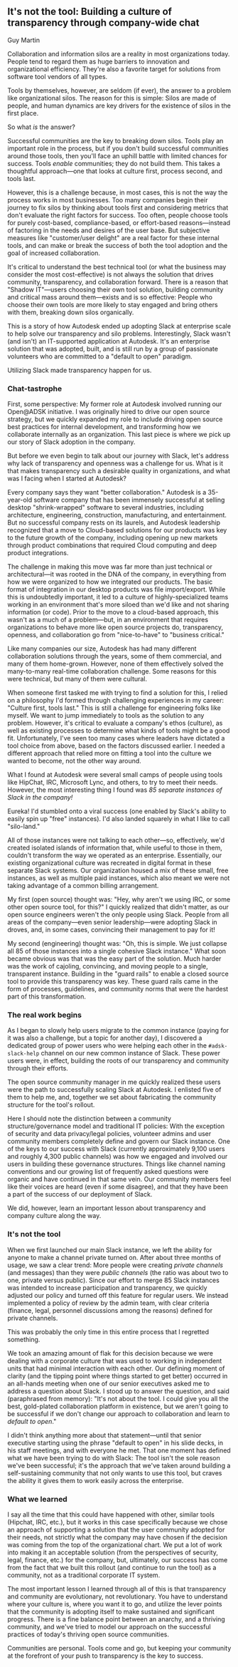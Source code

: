 ## It's not the tool: Building a culture of transparency through company-wide chat
Guy Martin

Collaboration and information silos are a reality in most organizations today.
People tend to regard them as huge barriers to innovation and organizational efficiency.
They're also a favorite target for solutions from software tool vendors of all types.

Tools by themselves, however, are seldom (if ever), the answer to a problem like organizational silos.
The reason for this is simple: Silos are made of people, and human dynamics are key drivers for the existence of silos in the first place.

So what *is* the answer?

Successful communities are the key to breaking down silos.
Tools play an important role in the process, but if you don't build successful communities around those tools, then you'll face an uphill battle with limited chances for success.
Tools *enable* communities; they do not build them.
This takes a thoughtful approach—one that looks at culture first, process second, and tools last.

However, this is a challenge because, in most cases, this is not the way the process works in most businesses.
Too many companies begin their journey to fix silos by thinking about tools first and considering metrics that don't evaluate the right factors for success.
Too often, people choose tools for purely cost-based, compliance-based, or effort-based reasons—instead of factoring in the needs and desires of the user base.
But subjective measures like "customer/user delight" are a real factor for these internal tools, and can make or break the success of both the tool adoption and the goal of increased collaboration.

It's critical to understand the best technical tool (or what the business may consider the most cost-effective) is not always the solution that drives community, transparency, and collaboration forward.
There is a reason that "Shadow IT"—users choosing their own tool solution, building community and critical mass around them—exists and is so effective: People who choose their own tools are more likely to stay engaged and bring others with them, breaking down silos organically.

This is a story of how Autodesk ended up adopting Slack at enterprise scale to help solve our transparency and silo problems.
Interestingly, Slack wasn't (and isn't) an IT-supported application at Autodesk.
It's an enterprise solution that was adopted, built, and is still run by a group of passionate volunteers who are committed to a "default to open" paradigm.

Utilizing Slack made transparency happen for us.

### Chat-tastrophe
First, some perspective: My former role at Autodesk involved running our Open@ADSK initiative.
I was originally hired to drive our open source strategy, but we quickly expanded my role to include driving open source best practices for internal development, and transforming how we collaborate internally as an organization.
This last piece is where we pick up our story of Slack adoption in the company.

But before we even begin to talk about our journey with Slack, let's address why lack of transparency and openness was a challenge for us.
What is it that makes transparency such a desirable quality in organizations, and what was I facing when I started at Autodesk?

Every company says they want "better collaboration." Autodesk is a 35-year-old software company that has been immensely successful at selling desktop "shrink-wrapped" software to several industries, including architecture, engineering, construction, manufacturing, and entertainment.
But no successful company rests on its laurels, and Autodesk leadership recognized that a move to Cloud-based solutions for our products was key to the future growth of the company, including opening up new markets through product combinations that required Cloud computing and deep product integrations.

The challenge in making this move was far more than just technical or architectural—it was rooted in the DNA of the company, in everything from how we were organized to how we integrated our products.
The basic format of integration in our desktop products was file import/export.
While this is undoubtedly important, it led to a culture of highly-specialized teams working in an environment that's more siloed than we'd like and not sharing information (or code).
Prior to the move to a cloud-based approach, this wasn't as a much of a problem—but, in an environment that requires organizations to behave more like open source projects do, transparency, openness, and collaboration go from "nice-to-have" to "business critical."

Like many companies our size, Autodesk has had many different collaboration solutions through the years, some of them commercial, and many of them home-grown.
However, none of them effectively solved the many-to-many real-time collaboration challenge.
Some reasons for this were technical, but many of them were cultural.

When someone first tasked me with trying to find a solution for this, I relied on a philosophy I'd formed through challenging experiences in my career: "Culture first, tools last." This is still a challenge for engineering folks like myself.
We want to jump immediately to tools as the solution to any problem.
However, it's critical to evaluate a company's ethos (culture), as well as existing processes to determine what kinds of tools might be a good fit.
Unfortunately, I've seen too many cases where leaders have dictated a tool choice from above, based on the factors discussed earlier.
I needed a different approach that relied more on fitting a tool into the culture we wanted to become, not the other way around.

What I found at Autodesk were several small camps of people using tools like HipChat, IRC, Microsoft Lync, and others, to try to meet their needs.
However, the most interesting thing I found was *85 separate instances of Slack in the company!*

Eureka! I'd stumbled onto a viral success (one enabled by Slack's ability to easily spin up "free" instances).
I'd also landed squarely in what I like to call "silo-land."

All of those instances were not talking to each other—so, effectively, we'd created isolated islands of information that, while useful to those in them, couldn't transform the way we operated as an enterprise.
Essentially, our existing organizational culture was recreated in digital format in these separate Slack systems.
Our organization housed a mix of these small, free instances, as well as multiple paid instances, which also meant we were not taking advantage of a common billing arrangement.

My first (open source) thought was: "Hey, why aren't we using IRC, or some other open source tool, for this?" I quickly realized that didn't matter, as our open source engineers weren't the only people using Slack.
People from all areas of the company—even senior leadership—were adopting Slack in droves, and, in some cases, convincing their management to pay for it!

My second (engineering) thought was: "Oh, this is simple.
We just collapse all 85 of those instances into a single cohesive Slack instance." What soon became obvious was that was the easy part of the solution.
Much harder was the work of cajoling, convincing, and moving people to a single, transparent instance.
Building in the "guard rails" to enable a closed source tool to provide this transparency was key.
These guard rails came in the form of processes, guidelines, and community norms that were the hardest part of this transformation.

### The real work begins
As I began to slowly help users migrate to the common instance (paying for it was also a challenge, but a topic for another day), I discovered a dedicated group of power users who were helping each other in the ``#adsk-slack-help`` channel on our new common instance of Slack.
These power users were, in effect, building the roots of our transparency and community through their efforts.

The open source community manager in me quickly realized these users were the path to successfully scaling Slack at Autodesk.
I enlisted five of them to help me, and, together we set about fabricating the community structure for the tool's rollout.

Here I should note the distinction between a community structure/governance model and traditional IT policies: With the exception of security and data privacy/legal policies, volunteer admins and user community members completely define and govern our Slack instance.
One of the keys to our success with Slack (currently approximately 9,100 users and roughly 4,300 public channels) was how we engaged and involved our users in building these governance structures.
Things like channel naming conventions and our growing list of frequently asked questions were organic and have continued in that same vein.
Our community members feel like their voices are heard (even if some disagree), and that they have been a part of the success of our deployment of Slack.

We did, however, learn an important lesson about transparency and company culture along the way.

### It's not the tool
When we first launched our main Slack instance, we left the ability for anyone to make a channel private turned on.
After about three months of usage, we saw a clear trend: More people were creating *private channels* (and messages) than they were *public channels* (the ratio was about two to one, private versus public).
Since our effort to merge 85 Slack instances was intended to increase participation and transparency, we quickly adjusted our policy and turned off this feature for regular users.
We instead implemented a policy of review by the admin team, with clear criteria (finance, legal, personnel discussions among the reasons) defined for private channels.

This was probably the only time in this entire process that I regretted something.

We took an amazing amount of flak for this decision because we were dealing with a corporate culture that was used to working in independent units that had minimal interaction with each other.
Our defining moment of clarity (and the tipping point where things started to get better) occurred in an all-hands meeting when one of our senior executives asked me to address a question about Slack.
I stood up to answer the question, and said (paraphrased from memory): "It's not about the tool.
I could give you all the best, gold-plated collaboration platform in existence, but we aren't going to be successful if we don't change our approach to collaboration and learn to *default to open*."

I didn't think anything more about that statement—until that senior executive starting using the phrase "default to open" in his slide decks, in his staff meetings, and with everyone he met.
That one moment has defined what we have been trying to do with Slack: The tool isn't the sole reason we've been successful; it's the approach that we've taken around building a self-sustaining community that not only wants to use this tool, but craves the ability it gives them to work easily across the enterprise.

### What we learned
I say all the time that this could have happened with other, similar tools (Hipchat, IRC, etc.), but it works in this case specifically because we chose an approach of supporting a solution that the user community adopted for their needs, not strictly what the company may have chosen if the decision was coming from the top of the organizational chart.
We put a lot of work into making it an acceptable solution (from the perspectives of security, legal, finance, etc.) for the company, but, ultimately, our success has come from the fact that we built this rollout (and continue to run the tool) as a community, not as a traditional corporate IT system.

The most important lesson I learned through all of this is that transparency and community are evolutionary, not revolutionary.
You have to understand where your culture is, where you want it to go, and utilize the lever points that the community is adopting itself to make sustained and significant progress.
There is a fine balance point between an anarchy, and a thriving community, and we've tried to model our approach on the successful practices of today's thriving open source communities.

Communities are personal.
Tools come and go, but keeping your community at the forefront of your push to transparency is the key to success.
